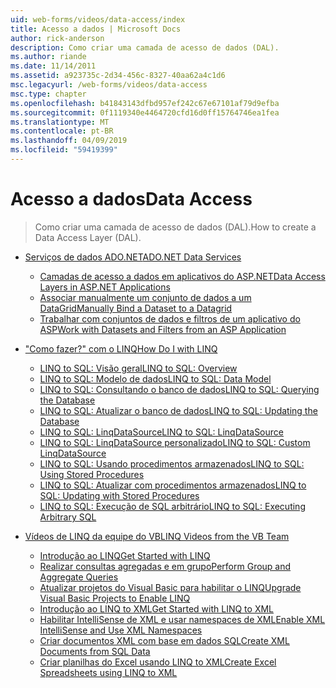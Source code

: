 ```yaml
---
uid: web-forms/videos/data-access/index
title: Acesso a dados | Microsoft Docs
author: rick-anderson
description: Como criar uma camada de acesso de dados (DAL).
ms.author: riande
ms.date: 11/14/2011
ms.assetid: a923735c-2d34-456c-8327-40aa62a4c1d6
msc.legacyurl: /web-forms/videos/data-access
msc.type: chapter
ms.openlocfilehash: b41843143dfbd957ef242c67e67101af79d9efba
ms.sourcegitcommit: 0f1119340e4464720cfd16d0ff15764746ea1fea
ms.translationtype: MT
ms.contentlocale: pt-BR
ms.lasthandoff: 04/09/2019
ms.locfileid: "59419399"
---
```

# <a name="data-access"></a><span data-ttu-id="bbc97-103">Acesso a dados</span><span class="sxs-lookup"><span data-stu-id="bbc97-103">Data Access</span></span>

> <span data-ttu-id="bbc97-104">Como criar uma camada de acesso de dados (DAL).</span><span class="sxs-lookup"><span data-stu-id="bbc97-104">How to create a Data Access Layer (DAL).</span></span>


- [<span data-ttu-id="bbc97-105">Serviços de dados ADO.NET</span><span class="sxs-lookup"><span data-stu-id="bbc97-105">ADO.NET Data Services</span></span>](adonet-data-services/index.md)

    - [<span data-ttu-id="bbc97-106">Camadas de acesso a dados em aplicativos do ASP.NET</span><span class="sxs-lookup"><span data-stu-id="bbc97-106">Data Access Layers in ASP.NET Applications</span></span>](adonet-data-services/data-access-layers-in-aspnet-applications.md)
    - [<span data-ttu-id="bbc97-107">Associar manualmente um conjunto de dados a um DataGrid</span><span class="sxs-lookup"><span data-stu-id="bbc97-107">Manually Bind a Dataset to a Datagrid</span></span>](adonet-data-services/how-to-manually-bind-a-dataset-to-a-datagrid.md)
    - [<span data-ttu-id="bbc97-108">Trabalhar com conjuntos de dados e filtros de um aplicativo do ASP</span><span class="sxs-lookup"><span data-stu-id="bbc97-108">Work with Datasets and Filters from an ASP Application</span></span>](adonet-data-services/how-to-work-with-datasets-and-filters-from-an-asp-application.md)
- [<span data-ttu-id="bbc97-109">"Como fazer?" com o LINQ</span><span class="sxs-lookup"><span data-stu-id="bbc97-109">How Do I with LINQ</span></span>](how-do-i-with-linq/index.md)

    - [<span data-ttu-id="bbc97-110">LINQ to SQL: Visão geral</span><span class="sxs-lookup"><span data-stu-id="bbc97-110">LINQ to SQL: Overview</span></span>](how-do-i-with-linq/how-do-i-linq-to-sql-overview.md)
    - [<span data-ttu-id="bbc97-111">LINQ to SQL: Modelo de dados</span><span class="sxs-lookup"><span data-stu-id="bbc97-111">LINQ to SQL: Data Model</span></span>](how-do-i-with-linq/how-do-i-linq-to-sql-data-model.md)
    - [<span data-ttu-id="bbc97-112">LINQ to SQL: Consultando o banco de dados</span><span class="sxs-lookup"><span data-stu-id="bbc97-112">LINQ to SQL: Querying the Database</span></span>](how-do-i-with-linq/how-do-i-linq-to-sql-querying-the-database.md)
    - [<span data-ttu-id="bbc97-113">LINQ to SQL: Atualizar o banco de dados</span><span class="sxs-lookup"><span data-stu-id="bbc97-113">LINQ to SQL: Updating the Database</span></span>](how-do-i-with-linq/how-do-i-linq-to-sql-updating-the-database.md)
    - [<span data-ttu-id="bbc97-114">LINQ to SQL: LinqDataSource</span><span class="sxs-lookup"><span data-stu-id="bbc97-114">LINQ to SQL: LinqDataSource</span></span>](how-do-i-with-linq/how-do-i-linq-to-sql-linqdatasource.md)
    - [<span data-ttu-id="bbc97-115">LINQ to SQL: LinqDataSource personalizado</span><span class="sxs-lookup"><span data-stu-id="bbc97-115">LINQ to SQL: Custom LinqDataSource</span></span>](how-do-i-with-linq/how-do-i-linq-to-sql-custom-linqdatasource.md)
    - [<span data-ttu-id="bbc97-116">LINQ to SQL: Usando procedimentos armazenados</span><span class="sxs-lookup"><span data-stu-id="bbc97-116">LINQ to SQL: Using Stored Procedures</span></span>](how-do-i-with-linq/how-do-i-linq-to-sql-using-stored-procedures.md)
    - [<span data-ttu-id="bbc97-117">LINQ to SQL: Atualizar com procedimentos armazenados</span><span class="sxs-lookup"><span data-stu-id="bbc97-117">LINQ to SQL: Updating with Stored Procedures</span></span>](how-do-i-with-linq/how-do-i-linq-to-sql-updating-with-stored-procedures.md)
    - [<span data-ttu-id="bbc97-118">LINQ to SQL: Execução de SQL arbitrário</span><span class="sxs-lookup"><span data-stu-id="bbc97-118">LINQ to SQL: Executing Arbitrary SQL</span></span>](how-do-i-with-linq/how-do-i-linq-to-sql-executing-arbitrary-sql.md)
- [<span data-ttu-id="bbc97-119">Vídeos de LINQ da equipe do VB</span><span class="sxs-lookup"><span data-stu-id="bbc97-119">LINQ Videos from the VB Team</span></span>](linq-videos-from-the-vb-team/index.md)

    - [<span data-ttu-id="bbc97-120">Introdução ao LINQ</span><span class="sxs-lookup"><span data-stu-id="bbc97-120">Get Started with LINQ</span></span>](linq-videos-from-the-vb-team/how-do-i-get-started-with-linq.md)
    - [<span data-ttu-id="bbc97-121">Realizar consultas agregadas e em grupo</span><span class="sxs-lookup"><span data-stu-id="bbc97-121">Perform Group and Aggregate Queries</span></span>](linq-videos-from-the-vb-team/how-do-i-perform-group-and-aggregate-queries.md)
    - [<span data-ttu-id="bbc97-122">Atualizar projetos do Visual Basic para habilitar o LINQ</span><span class="sxs-lookup"><span data-stu-id="bbc97-122">Upgrade Visual Basic Projects to Enable LINQ</span></span>](linq-videos-from-the-vb-team/how-do-i-upgrade-visual-basic-projects-to-enable-linq.md)
    - [<span data-ttu-id="bbc97-123">Introdução ao LINQ to XML</span><span class="sxs-lookup"><span data-stu-id="bbc97-123">Get Started with LINQ to XML</span></span>](linq-videos-from-the-vb-team/how-do-i-get-started-with-linq-to-xml.md)
    - [<span data-ttu-id="bbc97-124">Habilitar IntelliSense de XML e usar namespaces de XML</span><span class="sxs-lookup"><span data-stu-id="bbc97-124">Enable XML IntelliSense and Use XML Namespaces</span></span>](linq-videos-from-the-vb-team/how-do-i-enable-xml-intellisense-and-use-xml-namespaces.md)
    - [<span data-ttu-id="bbc97-125">Criar documentos XML com base em dados SQL</span><span class="sxs-lookup"><span data-stu-id="bbc97-125">Create XML Documents from SQL Data</span></span>](linq-videos-from-the-vb-team/how-do-i-create-xml-documents-from-sql-data.md)
    - [<span data-ttu-id="bbc97-126">Criar planilhas do Excel usando LINQ to XML</span><span class="sxs-lookup"><span data-stu-id="bbc97-126">Create Excel Spreadsheets using LINQ to XML</span></span>](linq-videos-from-the-vb-team/how-do-i-create-excel-spreadsheets-using-linq-to-xml.md)
